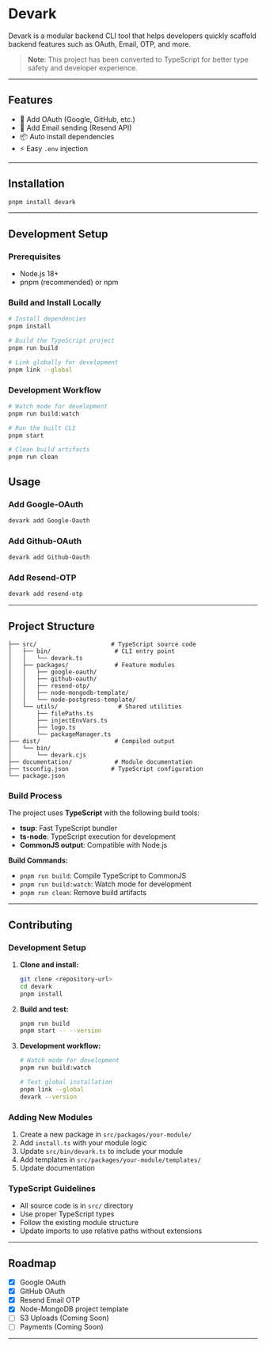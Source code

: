 # Devark

Devark is a modular backend CLI tool that helps developers quickly
scaffold backend features such as OAuth, Email, OTP, and more.

> **Note**: This project has been converted to TypeScript for better type safety and developer experience.

---

## Features

- 🚀 Add OAuth (Google, GitHub, etc.)
- 📧 Add Email sending (Resend API)
- 📦 Auto install dependencies
- ⚡ Easy `.env` injection

---

## Installation

```bash
pnpm install devark
```

---

## Development Setup

### Prerequisites
- Node.js 18+
- pnpm (recommended) or npm

### Build and Install Locally

```bash
# Install dependencies
pnpm install

# Build the TypeScript project
pnpm run build

# Link globally for development
pnpm link --global
```

### Development Workflow

```bash
# Watch mode for development
pnpm run build:watch

# Run the built CLI
pnpm start

# Clean build artifacts
pnpm run clean
```

## Usage

### Add Google-OAuth

```bash
devark add Google-Oauth
```

### Add Github-OAuth

```bash
devark add Github-Oauth
```

### Add Resend-OTP

```bash
devark add resend-otp
```

---

## Project Structure

```
├── src/                     # TypeScript source code
│   ├── bin/                  # CLI entry point
│   │   └── devark.ts
│   ├── packages/             # Feature modules
│   │   ├── google-oauth/
│   │   ├── github-oauth/
│   │   ├── resend-otp/
│   │   ├── node-mongodb-template/
│   │   └── node-postgress-template/
│   └── utils/                 # Shared utilities
│       ├── filePaths.ts
│       ├── injectEnvVars.ts
│       ├── logo.ts
│       └── packageManager.ts
├── dist/                     # Compiled output
│   └── bin/
│       └── devark.cjs
├── documentation/            # Module documentation
├── tsconfig.json            # TypeScript configuration
└── package.json
```

### Build Process

The project uses **TypeScript** with the following build tools:
- **tsup**: Fast TypeScript bundler
- **ts-node**: TypeScript execution for development
- **CommonJS output**: Compatible with Node.js

**Build Commands:**
- `pnpm run build`: Compile TypeScript to CommonJS
- `pnpm run build:watch`: Watch mode for development
- `pnpm run clean`: Remove build artifacts

---

## Contributing

### Development Setup

1. **Clone and install:**
   ```bash
   git clone <repository-url>
   cd devark
   pnpm install
   ```

2. **Build and test:**
   ```bash
   pnpm run build
   pnpm start -- --version
   ```

3. **Development workflow:**
   ```bash
   # Watch mode for development
   pnpm run build:watch
   
   # Test global installation
   pnpm link --global
   devark --version
   ```

### Adding New Modules

1. Create a new package in `src/packages/your-module/`
2. Add `install.ts` with your module logic
3. Update `src/bin/devark.ts` to include your module
4. Add templates in `src/packages/your-module/templates/`
5. Update documentation

### TypeScript Guidelines

- All source code is in `src/` directory
- Use proper TypeScript types
- Follow the existing module structure
- Update imports to use relative paths without extensions

---

## Roadmap

- [x] Google OAuth
- [x] GitHub OAuth
- [x] Resend Email OTP
- [x] Node-MongoDB project template
- [ ] S3 Uploads (Coming Soon)
- [ ]  Payments (Coming Soon)

---
